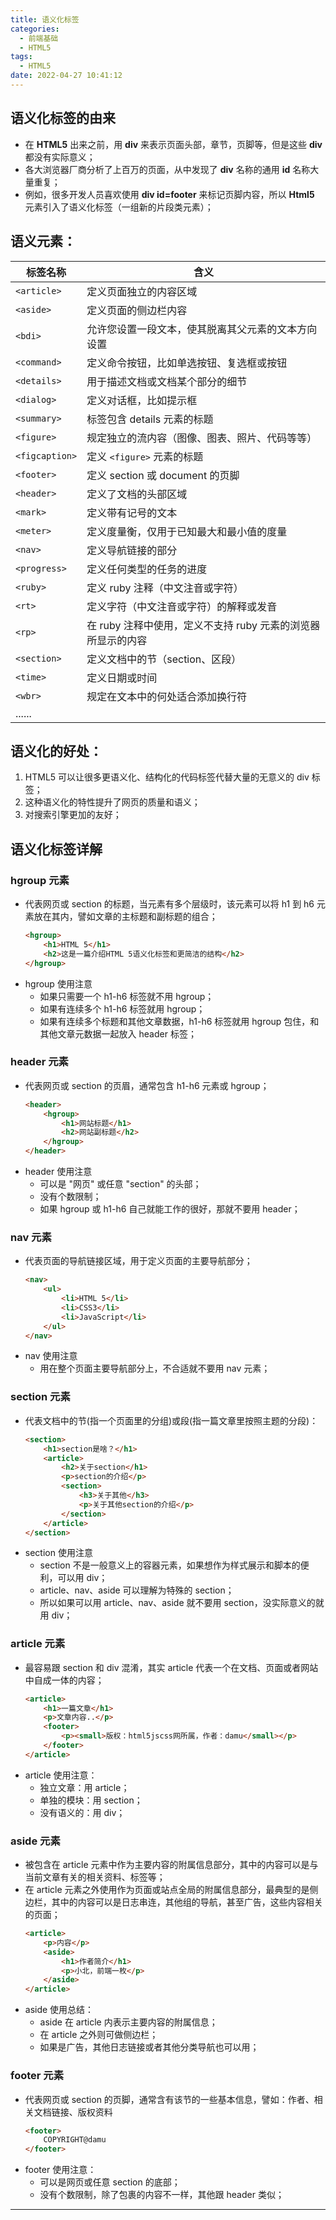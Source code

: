```yaml
---
title: 语义化标签
categories:
  - 前端基础
  - HTML5
tags:
  - HTML5
date: 2022-04-27 10:41:12
---
```


## 语义化标签的由来

- 在 <b>HTML5</b> 出来之前，用 <b>div</b> 来表示页面头部，章节，页脚等，但是这些 <b>div</b> 都没有实际意义；
- 各大浏览器厂商分析了上百万的页面，从中发现了 <b>div</b> 名称的通用 <b>id</b> 名称大量重复；
- 例如，很多开发人员喜欢使用 <b>div id=footer</b> 来标记页脚内容，所以 <b>Html5</b> 元素引入了语义化标签（一组新的片段类元素）；

## 语义元素：

| 标签名称       | 含义                                                         |
| -------------- | ------------------------------------------------------------ |
| `<article>`    | 定义页面独立的内容区域                                       |
| `<aside>`      | 定义页面的侧边栏内容                                         |
| `<bdi>`        | 允许您设置一段文本，使其脱离其父元素的文本方向设置           |
| `<command>`    | 定义命令按钮，比如单选按钮、复选框或按钮                     |
| `<details>`    | 用于描述文档或文档某个部分的细节                             |
| `<dialog>`     | 定义对话框，比如提示框                                       |
| `<summary>`    | 标签包含 details 元素的标题                                  |
| `<figure>`     | 规定独立的流内容（图像、图表、照片、代码等等）               |
| `<figcaption>` | 定义 `<figure>` 元素的标题                                   |
| `<footer>`     | 定义 section 或 document 的页脚                              |
| `<header>`     | 定义了文档的头部区域                                         |
| `<mark>`       | 定义带有记号的文本                                           |
| `<meter>`      | 定义度量衡，仅用于已知最大和最小值的度量                     |
| `<nav>`        | 定义导航链接的部分                                           |
| `<progress>`   | 定义任何类型的任务的进度                                     |
| `<ruby> `      | 定义 ruby 注释（中文注音或字符）                             |
| `<rt>`         | 定义字符（中文注音或字符）的解释或发音                       |
| `<rp>`         | 在 ruby 注释中使用，定义不支持 ruby 元素的浏览器所显示的内容 |
| `<section>`    | 定义文档中的节（section、区段）                              |
| `<time> `      | 定义日期或时间                                               |
| `<wbr>`        | 规定在文本中的何处适合添加换行符                             |
| ......         |                                                              |

## 语义化的好处：

1. HTML5 可以让很多更语义化、结构化的代码标签代替大量的无意义的 div 标签；
2. 这种语义化的特性提升了网页的质量和语义；
3. 对搜索引擎更加的友好；

## 语义化标签详解

### hgroup 元素

- 代表网页或 section 的标题，当元素有多个层级时，该元素可以将 h1 到 h6 元素放在其内，譬如文章的主标题和副标题的组合；
  ```HTML
  <hgroup>
      <h1>HTML 5</h1>
      <h2>这是一篇介绍HTML 5语义化标签和更简洁的结构</h2>
  </hgroup>
  ```
- hgroup 使用注意
  - 如果只需要一个 h1-h6 标签就不用 hgroup；
  - 如果有连续多个 h1-h6 标签就用 hgroup；
  - 如果有连续多个标题和其他文章数据，h1-h6 标签就用 hgroup 包住，和其他文章元数据一起放入 header 标签；

### header 元素

- 代表网页或 section 的页眉，通常包含 h1-h6 元素或 hgroup；
  ```HTML
  <header>
      <hgroup>
          <h1>网站标题</h1>
          <h2>网站副标题</h2>
      </hgroup>
  </header>
  ```
- header 使用注意
  - 可以是 "网页" 或任意 "section" 的头部；
  - 没有个数限制；
  - 如果 hgroup 或 h1-h6 自己就能工作的很好，那就不要用 header；

### nav 元素

- 代表页面的导航链接区域，用于定义页面的主要导航部分；
  ```HTML
  <nav>
      <ul>
          <li>HTML 5</li>
          <li>CSS3</li>
          <li>JavaScript</li>
      </ul>
  </nav>
  ```
- nav 使用注意
  - 用在整个页面主要导航部分上，不合适就不要用 nav 元素；

### section 元素

- 代表文档中的节(指一个页面里的分组)或段(指一篇文章里按照主题的分段)：
  ```HTML
  <section>
      <h1>section是啥？</h1>
      <article>
          <h2>关于section</h1>
          <p>section的介绍</p>
          <section>
              <h3>关于其他</h3>
              <p>关于其他section的介绍</p>
          </section>
      </article>
  </section>
  ```
- section 使用注意
  - section 不是一般意义上的容器元素，如果想作为样式展示和脚本的便利，可以用 div；
  - article、nav、aside 可以理解为特殊的 section；
  - 所以如果可以用 article、nav、aside 就不要用 section，没实际意义的就用 div；

### article 元素

- 最容易跟 section 和 div 混淆，其实 article 代表一个在文档、页面或者网站中自成一体的内容；
  ```HTML
  <article>
      <h1>一篇文章</h1>
      <p>文章内容..</p>
      <footer>
          <p><small>版权：html5jscss网所属，作者：damu</small></p>
      </footer>
  </article>
  ```
- article 使用注意：
  - 独立文章：用 article；
  - 单独的模块：用 section；
  - 没有语义的：用 div；

### aside 元素

- 被包含在 article 元素中作为主要内容的附属信息部分，其中的内容可以是与当前文章有关的相关资料、标签等；
- 在 article 元素之外使用作为页面或站点全局的附属信息部分，最典型的是侧边栏，其中的内容可以是日志串连，其他组的导航，甚至广告，这些内容相关的页面；
  ```HTML
  <article>
      <p>内容</p>
      <aside>
          <h1>作者简介</h1>
          <p>小北，前端一枚</p>
      </aside>
  </article>
  ```
- aside 使用总结：
  - aside 在 article 内表示主要内容的附属信息；
  - 在 article 之外则可做侧边栏；
  - 如果是广告，其他日志链接或者其他分类导航也可以用；

### footer 元素

- 代表网页或 section 的页脚，通常含有该节的一些基本信息，譬如：作者、相关文档链接、版权资料
  ```HTML
  <footer>
      COPYRIGHT@damu
  </footer>
  ```
- footer 使用注意：
  - 可以是网页或任意 section 的底部；
  - 没有个数限制，除了包裹的内容不一样，其他跟 header 类似；

---
